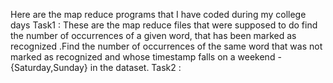 Here are the map reduce programs that I have coded during my college days 
Task1 : These are the map reduce files that were supposed to do find the number of occurrences of a given word, that has been marked as recognized .Find the number of occurrences of the same word that was not marked as recognized and whose timestamp falls on a weekend - {Saturday,Sunday} in the dataset.
Task2 :
